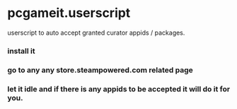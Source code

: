 # pcgameit.userscript
userscript to auto accept granted curator appids / packages.

### install it

### go to any any store.steampowered.com related page

### let it idle and if there is any appids to be accepted it will do it for you.

